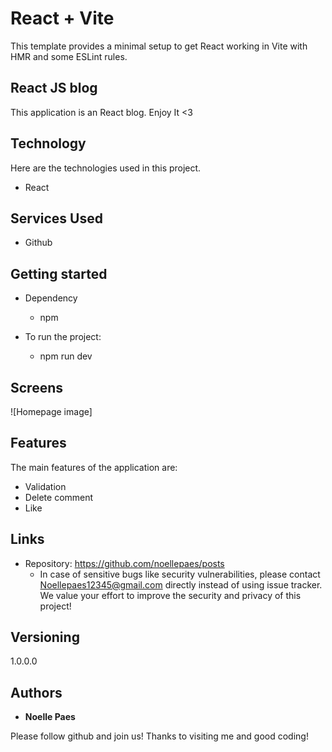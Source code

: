 # React + Vite

This template provides a minimal setup to get React working in Vite with HMR and some ESLint rules.

## React JS blog
This application is an React blog. Enjoy It <3


## Technology 

Here are the technologies used in this project.

* React

## Services Used

* Github


## Getting started

* Dependency
  - npm

* To run the project:
  - npm run dev

## Screens

![Homepage image]


## Features

The main features of the application are:
 - Validation
 - Delete comment
 - Like


## Links
  - Repository: https://github.com/noellepaes/posts
    - In case of sensitive bugs like security vulnerabilities, please contact
      Noellepaes12345@gmail.com directly instead of using issue tracker. We value your effort
      to improve the security and privacy of this project!

  ## Versioning

  1.0.0.0


  ## Authors

  * **Noelle Paes** 

  Please follow github and join us!
  Thanks to visiting me and good coding!
